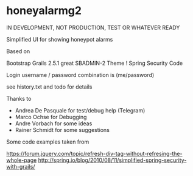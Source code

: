 # honeyalarmg2

IN DEVELOPMENT, NOT PRODUCTION, TEST OR WHATEVER READY

Simplified UI for showing honeypot alarms




Based on

Bootstrap
Grails 2.5.1
great SBADMIN-2 Theme !
Spring Security Code

Login username / password combination is (me/password)


see history.txt and todo for details


Thanks to

- Andrea De Pasquale for test/debug help (Telegram)
- Marco Ochse for Debugging
- Andre Vorbach for some ideas
- Rainer Schmidt for some suggestions


Some code examples taken from

https://forum.jquery.com/topic/refresh-div-tag-without-refresing-the-whole-page
http://spring.io/blog/2010/08/11/simplified-spring-security-with-grails/